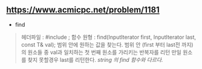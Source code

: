 https://www.acmicpc.net/problem/1181
---

* find
> 헤더파일 : #include <algorithm>;
> 함수 원형 : find(InputIterator first, InputIterator last, const T& val);
> 범위 안에 원하는 값을 찾는다.
> 범위 안 (first 부터 last전 까지) 의 원소들 중 val과 일치하는 첫 번째 원소를 가리키는 반복자를 리턴 만일 원소를 찾지 못할경우 last를 리턴한다.
*string 의 find 함수와 다르다.*
